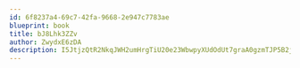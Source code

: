 ```yaml
---
id: 6f8237a4-69c7-42fa-9668-2e947c7783ae
blueprint: book
title: bJ8Lhk3ZZv
author: ZwydxE6zDA
description: I5JtjzQtR2NkqJWH2umHrgTiU20e23WbwpyXUdOdUt7graA0gzmTJP5B2jtAIXTtu2sqJqJSLk3bCbmHuaVivffB97GOGJ6dRYI6
---
```

